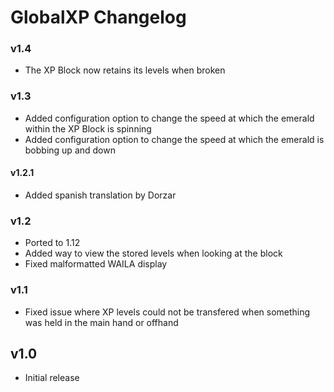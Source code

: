 # GlobalXP Changelog

### v1.4
- The XP Block now retains its levels when broken

### v1.3
- Added configuration option to change the speed at which the emerald within the XP Block is spinning
- Added configuration option to change the speed at which the emerald is bobbing up and down

#### v1.2.1
- Added spanish translation by Dorzar

### v1.2
- Ported to 1.12
- Added way to view the stored levels when looking at the block
- Fixed malformatted WAILA display

### v1.1
- Fixed issue where XP levels could not be transfered when something was held in the main hand or offhand

## v1.0
- Initial release